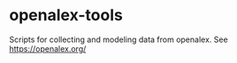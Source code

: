 # openalex-tools
Scripts for collecting and modeling data from openalex. See 
https://openalex.org/
